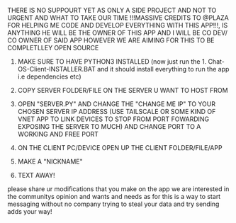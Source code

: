 THERE IS NO SUPPOURT YET AS ONLY A SIDE PROJECT AND NOT TO URGENT AND WHAT TO TAKE OUR TIME !!!MASSIVE CREDITS TO @PLAZA FOR HELPING ME CODE AND DEVELOP EVERYTHING WITH THIS APP!!!, IS ANYTHING HE WILL BE THE OWNER OF THIS APP AND I WILL BE CO DEV/ CO OWNER OF SAID APP HOWEVER WE ARE AIMING FOR THIS TO BE COMPLETLLEY OPEN SOURCE

1. MAKE SURE TO HAVE PYTHON3 INSTALLED (now just run the 1. Chat-OS-Client-INSTALLER.BAT and it should install everything to run the app i.e dependencies etc)

2. COPY SERVER FOLDER/FILE ON THE SERVER U WANT TO HOST FROM

3. OPEN "SERVER.PY" AND CHANGE THE "CHANGE ME IP" TO YOUR CHOSEN SERVER IP ADDRESS (USE TAILSCALE OR SOME KIND OF VNET APP TO LINK DEVICES TO STOP FROM PORT FOWARDING EXPOSING THE SERVER TO MUCH) AND CHANGE PORT TO A WORKING AND FREE PORT

4. ON THE CLIENT PC/DEVICE OPEN UP THE CLIENT FOLDER/FILE/APP 

5. MAKE A "NICKNAME" 

6. TEXT AWAY!

please share ur modifications that you make on the app we are interested in the communitys opinion and wants and needs as for this is a way to start messaging without no company trying to steal your data and try sending adds your way!
